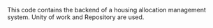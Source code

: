 This code contains the backend of a housing allocation management system. Unity of work and Repository are used.

